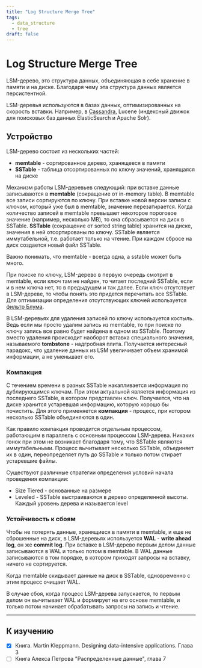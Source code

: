 ```yaml
---
title: "Log Structure Merge Tree"
tags:
  - data_structure
  - tree
draft: false
---
```


# Log Structure Merge Tree

LSM-дерево, это структура данных, объединяющая в себе хранение в памяти и на диске.
Благодаря чему эта структура данных является персистентной.

LSM-деревья используются в базах данных, оптимизированных на скорость вставки.
Например, в [Cassandra](../database/cassandra.md), Lucene (индексный движок для поисковых баз данных ElasticSearch и Apache Solr).


## Устройство

LSM-дерево состоит из нескольких частей:
- __memtable__ - сортированное дерево, хранящееся в памяти
- __SSTable__ - таблица отсортированных по ключу значений, хранящаяся на диске

Механизм работы LSM-деревьев следующий: при вставке данные записываются в __memtable__ (сокращение от in-memory table).
В memtable все записи сортируются по ключу.
При вставке новой версии записи с ключом, который уже был в memtable, значение перезатирается.
Когда количество записей в memtable превышает некоторое пороговое значение (например, несколько MB), то она сбрасывается на диск в SSTable.
__SSTable__ (сокращение от sorted string table) хранится на диске, значения в ней отсортированы по ключу.
SSTable является иммутабельной, т.е. работает только на чтение.
При каждом сбросе на диск создается новый файл SSTable.

Важно понимать, что memtable - всегда одна, а sstable может быть много.

При поиске по ключу, LSM-дерево в первую очередь смотрит в memtable, если ключ там не найден, то читает последний SSTable, если и в нем ключа нет, то в предыдущем и так далее.
Если ключ отсутствует в LSM-дереве, то чтобы понять это придется перечитать все SSTable. 
Для оптимизации определения отсутствующих ключей используется [фильтр Блума](./bloom_filter.md).

В LSM-деревьях для удаления записей по ключу используется костыль.
Ведь если мы просто удалим запись из memtable, то при поиске по ключу запись все равно будет найдена в одном из SSTable.
Поэтому вместо удаления происходит наоборот вставка специального значения, называемого __tombstone__ - надгробная плита.
Получается интересный парадокс, что удаление данных из LSM увеличивает объем хранимой информации, а не уменьшает его.


### Компакция

С течением времени в разных SSTable накапливается информация по дублирующимся ключам.
При этом актуальной является информация из последнего SSTable, в котором представлен ключ.
Получается, что на диске хранится устаревшая информацию, которую хорошо бы почистить.
Для этого применяется __компакция__ - процесс, при котором несколько SSTable объединяются в один.

Как правило компакция проводится отдельным процессом, работающим в параллель с основным процессом LSM-дерева.
Никаких гонок при этом не возникает благодаря тому, что SSTable являются иммутабельными.
Процесс вычитывает несколько SSTable, объединяет их в один, переопределяет путь до SSTable и только потом стирает устаревшие файлы.

Существуют различные стратегии определения условий начала проведения компакции:
- Size Tiered - основанные на размере
- Leveled - SSTable выстраиваются в дерево определенной высоты. Каждый уровень дерева и называется level


### Устойчивость к сбоям

Чтобы не потерять данные, хранящиеся в памяти в memtable, и еще не сброшенные на диск, в LSM-деревьях используется __WAL__ - __write ahead log__, он же __commit log__.
При вставке в LSM-дерево первым делом данные записываются в WAL и только потом в memtable. 
В WAL данные записываются в том порядке, в котором приходят запросы на вставку, ничего не сортируется.

Когда memtable скидывает данные на диск в SSTable, одновременно с этим процесс очищает WAL. 

В случае сбоя, когда процесс LSM-дерева запускается, то первым делом он вычитывает WAL и формирует на его основе memtable, и только потом начинает обрабатывать запросы на запись и чтение.



---
## К изучению

- [X] Книга. Martin Kleppmann. Designing data-intensive applications. Глава 3
- [ ] Книга Алекса Петрова "Распределенные данные", глава 7
